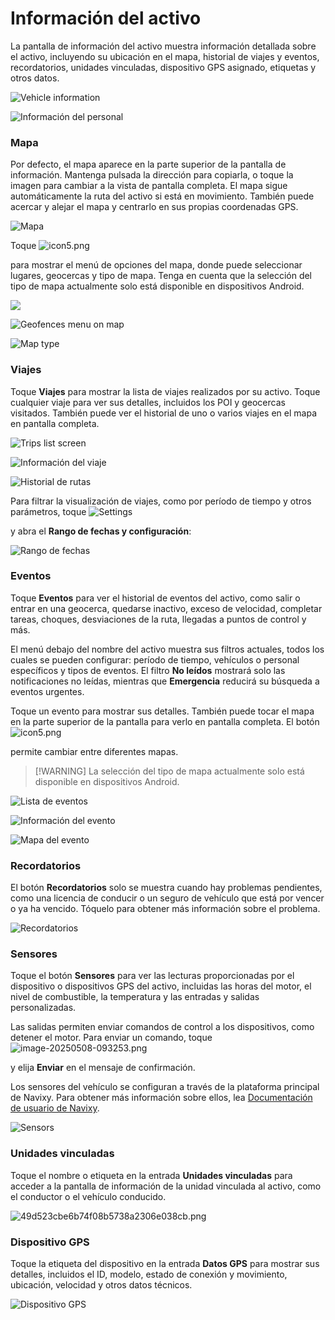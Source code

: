 # Información del activo

La pantalla de información del activo muestra información detallada sobre el activo, incluyendo su ubicación en el mapa, historial de viajes y eventos, recordatorios, unidades vinculadas, dispositivo GPS asignado, etiquetas y otros datos.

![Vehicle information](../../gua-del-usuario/aplicaciones-mviles-x-gps/x-gps-mobile/attachments/339b1f93db0e4ed08e347714256d6d56.png)

![Información del personal](../../gua-del-usuario/aplicaciones-mviles-x-gps/x-gps-mobile/attachments/e37105ca4b4446ea882fe819ff72d31d.png)

### Mapa

Por defecto, el mapa aparece en la parte superior de la pantalla de información. Mantenga pulsada la dirección para copiarla, o toque la imagen para cambiar a la vista de pantalla completa. El mapa sigue automáticamente la ruta del activo si está en movimiento. También puede acercar y alejar el mapa y centrarlo en sus propias coordenadas GPS.

![Mapa](../../gua-del-usuario/aplicaciones-mviles-x-gps/x-gps-mobile/attachments/eaaff14bae994e4faafdb40b31ceabdf.jpg)

Toque ![icon5.png](../../gua-del-usuario/aplicaciones-mviles-x-gps/x-gps-mobile/attachments/72b55e8f-c207-46df-bb7b-df4900c1db13)

para mostrar el menú de opciones del mapa, donde puede seleccionar lugares, geocercas y tipo de mapa. Tenga en cuenta que la selección del tipo de mapa actualmente solo está disponible en dispositivos Android.

![](../../gua-del-usuario/aplicaciones-mviles-x-gps/x-gps-mobile/attachments/b268adc691274661b813fd1d14797549.jpg)

![Geofences menu on map](../../gua-del-usuario/aplicaciones-mviles-x-gps/x-gps-mobile/attachments/07654768c56240eb9240a320d207accb.jpg)

![Map type](../../gua-del-usuario/aplicaciones-mviles-x-gps/x-gps-mobile/attachments/2dae6c5028aa40c88c4840e4ce79b197.jpg)

### Viajes

Toque **Viajes** para mostrar la lista de viajes realizados por su activo. Toque cualquier viaje para ver sus detalles, incluidos los POI y geocercas visitados. También puede ver el historial de uno o varios viajes en el mapa en pantalla completa.

![Trips list screen](../../gua-del-usuario/aplicaciones-mviles-x-gps/x-gps-mobile/attachments/4af546acac3d487cb0b819eeb04b2f51.jpg)

![Información del viaje](../../gua-del-usuario/aplicaciones-mviles-x-gps/x-gps-mobile/attachments/d78ae5dba99f490f9b4ffd2a9d327918.jpg)

![Historial de rutas](../../gua-del-usuario/aplicaciones-mviles-x-gps/x-gps-mobile/attachments/6544d238e1824b31a1786843dd2eeb19.jpg)

Para filtrar la visualización de viajes, como por período de tiempo y otros parámetros, toque ![Settings](../../gua-del-usuario/aplicaciones-mviles-x-gps/x-gps-mobile/attachments/image-20250328-095604.png)

y abra el **Rango de fechas y configuración**:

![Rango de fechas](../../gua-del-usuario/aplicaciones-mviles-x-gps/x-gps-mobile/attachments/1518691bdcf346508da763770d4afb4d.png)

### Eventos

Toque **Eventos** para ver el historial de eventos del activo, como salir o entrar en una geocerca, quedarse inactivo, exceso de velocidad, completar tareas, choques, desviaciones de la ruta, llegadas a puntos de control y más.

El menú debajo del nombre del activo muestra sus filtros actuales, todos los cuales se pueden configurar: período de tiempo, vehículos o personal específicos y tipos de eventos. El filtro **No leídos** mostrará solo las notificaciones no leídas, mientras que **Emergencia** reducirá su búsqueda a eventos urgentes.

Toque un evento para mostrar sus detalles. También puede tocar el mapa en la parte superior de la pantalla para verlo en pantalla completa. El botón ![icon5.png](../../gua-del-usuario/aplicaciones-mviles-x-gps/x-gps-mobile/attachments/72b55e8f-c207-46df-bb7b-df4900c1db13)

permite cambiar entre diferentes mapas.

> \[!WARNING] La selección del tipo de mapa actualmente solo está disponible en dispositivos Android.

![Lista de eventos](../../gua-del-usuario/aplicaciones-mviles-x-gps/x-gps-mobile/attachments/8d0977c430c04438a2d7685cc71ea209.png)

![Información del evento](../../gua-del-usuario/aplicaciones-mviles-x-gps/x-gps-mobile/attachments/c52341d84d4543be939438f9505806b9.png)

![Mapa del evento](../../gua-del-usuario/aplicaciones-mviles-x-gps/x-gps-mobile/attachments/ea1b5e8524c14b058f83da7326edba0f.jpg)

### Recordatorios

El botón **Recordatorios** solo se muestra cuando hay problemas pendientes, como una licencia de conducir o un seguro de vehículo que está por vencer o ya ha vencido. Tóquelo para obtener más información sobre el problema.

![Recordatorios](../../gua-del-usuario/aplicaciones-mviles-x-gps/x-gps-mobile/attachments/d49c9400c6a945648098afe1ee59f54d.jpg)

### Sensores

Toque el botón **Sensores** para ver las lecturas proporcionadas por el dispositivo o dispositivos GPS del activo, incluidas las horas del motor, el nivel de combustible, la temperatura y las entradas y salidas personalizadas.

Las salidas permiten enviar comandos de control a los dispositivos, como detener el motor. Para enviar un comando, toque ![image-20250508-093253.png](../../gua-del-usuario/aplicaciones-mviles-x-gps/x-gps-mobile/attachments/image-20250508-093253.png)

y elija **Enviar** en el mensaje de confirmación.

Los sensores del vehículo se configuran a través de la plataforma principal de Navixy. Para obtener más información sobre ellos, lea [Documentación de usuario de Navixy](https://squaregps.atlassian.net/wiki/spaces/UDOCES/pages/2922551598/Sensores+de+veh+culos?atlOrigin=eyJpIjoiZTkwNzZhM2RlMDhkNGQ0ZGI3ZWI1M2QzZWU4ODlkYmYiLCJwIjoiYyJ9).

![Sensors](../../gua-del-usuario/aplicaciones-mviles-x-gps/x-gps-mobile/attachments/87923eedb36a445db69042c9645c5c56.png)

### Unidades vinculadas

Toque el nombre o etiqueta en la entrada **Unidades vinculadas** para acceder a la pantalla de información de la unidad vinculada al activo, como el conductor o el vehículo conducido.

![49d523cbe6b74f08b5738a2306e038cb.png](../../gua-del-usuario/aplicaciones-mviles-x-gps/x-gps-mobile/attachments/49d523cbe6b74f08b5738a2306e038cb.png)

### Dispositivo GPS

Toque la etiqueta del dispositivo en la entrada **Datos GPS** para mostrar sus detalles, incluidos el ID, modelo, estado de conexión y movimiento, ubicación, velocidad y otros datos técnicos.

![Dispositivo GPS](../../gua-del-usuario/aplicaciones-mviles-x-gps/x-gps-mobile/attachments/3935535ec4e742f584ea51755f93f405.jpg)
